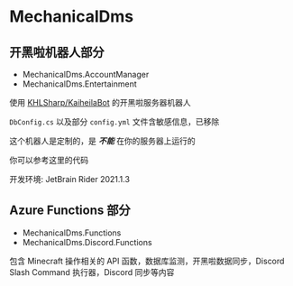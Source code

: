 # MechanicalDms

## 开黑啦机器人部分

* MechanicalDms.AccountManager
* MechanicalDms.Entertainment

使用 [KHLSharp/KaiheilaBot](https://github.com/KHLSharp/KaiheilaBot) 的开黑啦服务器机器人

`DbConfig.cs` 以及部分 `config.yml` 文件含敏感信息，已移除

这个机器人是定制的，是 ***不能*** 在你的服务器上运行的

你可以参考这里的代码

开发环境: JetBrain Rider 2021.1.3

## Azure Functions 部分

* MechanicalDms.Functions
* MechanicalDms.Discord.Functions

包含 Minecraft 操作相关的 API 函数，数据库监测，开黑啦数据同步，Discord Slash Command 执行器，Discord 同步等内容
